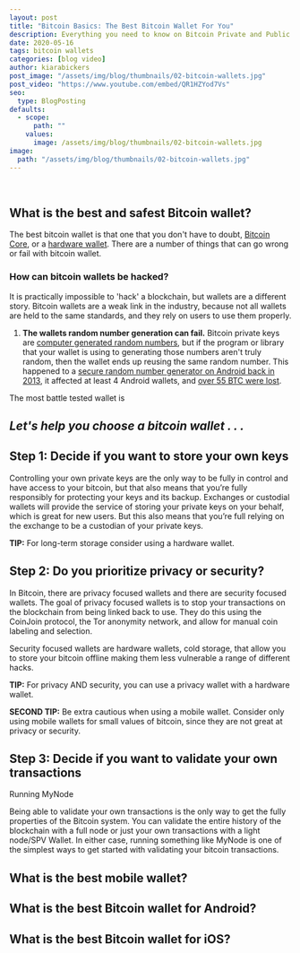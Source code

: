 ```yaml
---
layout: post
title: "Bitcoin Basics: The Best Bitcoin Wallet For You"
description: Everything you need to know on Bitcoin Private and Public Keys. Learn about Bitcoin Private Keys and Bitcoin Public Keys, their differences and how they are each used.
date: 2020-05-16
tags: bitcoin wallets
categories: [blog video]
author: kiarabickers
post_image: "/assets/img/blog/thumbnails/02-bitcoin-wallets.jpg"
post_video: "https://www.youtube.com/embed/QR1HZYod7Vs"
seo:
  type: BlogPosting
defaults:
  - scope:
      path: ""
    values:
      image: /assets/img/blog/thumbnails/02-bitcoin-wallets.jpg
image:
  path: "/assets/img/blog/thumbnails/02-bitcoin-wallets.jpg"
---
```


<br>

## What is the best and safest Bitcoin wallet?

The best bitcoin wallet is that one that you don't have to doubt, [Bitcoin Core](https://bitcoincore.org/en/download/), or a [hardware wallet](https://www.ledger.com/). There are a number of things that can go wrong or fail with bitcoin wallet.

### How can bitcoin wallets be hacked?

It is practically impossible to 'hack' a blockchain, but wallets are a different story. Bitcoin wallets are a weak link in the industry, because not all wallets are held to the same standards, and they rely on users to use them properly.

1. **The wallets random number generation can fail.** Bitcoin private keys are [computer generated random numbers](/blog/2020/05/16/bitcoin-public-private-keys), but if the program or library that your wallet is using to generating those numbers aren't truly random, then the wallet ends up reusing the same random number. This happened to a [secure random number generator on Android back in 2013](https://android-developers.googleblog.com/2013/08/some-securerandom-thoughts.html), it affected at least 4 Android wallets, and [over 55 BTC were lost](https://bitcointalk.org/index.php?topic=271486.0).



The most battle tested wallet is

## *Let's help you choose a bitcoin wallet . . .*

## Step 1: Decide if you want to store your own keys

Controlling your own private keys are the only way to be fully in control and have access to your bitcoin, but that also means that you’re fully responsibly for protecting your keys and its backup. Exchanges or custodial wallets will provide the service of storing your private keys on your behalf, which is great for new users. But this also means that you’re full relying on the exchange to be a custodian of your private keys.

**TIP:** For long-term storage consider using a hardware wallet.

## Step 2: Do you prioritize privacy or security?

In Bitcoin, there are privacy focused wallets and there are security focused wallets. The goal of privacy focused wallets is to stop your transactions on the blockchain from being linked back to use. They do this using the CoinJoin protocol, the Tor anonymity network, and allow for manual coin labeling and selection.

Security focused wallets are hardware wallets, cold storage, that allow you to store your bitcoin offline making them less vulnerable a range of different hacks.

**TIP:** For privacy AND security, you can use a privacy wallet with a hardware wallet.

**SECOND TIP:** Be extra cautious when using a mobile wallet. Consider only using mobile wallets for small values of bitcoin, since they are not great at privacy or security.

## Step 3: Decide if you want to validate your own transactions

Running MyNode

Being able to validate your own transactions is the only way to get the fully properties of the Bitcoin system. You can validate the entire history of the blockchain with a full node or just your own transactions with a light node/SPV Wallet. In either case, running something like MyNode is one of the simplest ways to get started with validating your bitcoin transactions.

## What is the best mobile wallet?

## What is the best Bitcoin wallet for Android?

## What is the best Bitcoin wallet for iOS?
